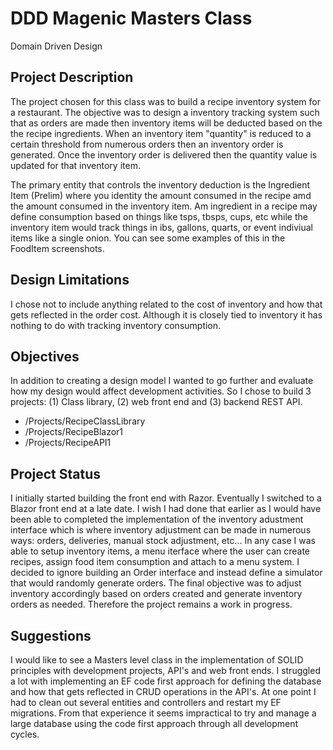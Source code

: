# DDD Magenic Masters Class

Domain Driven Design

## Project Description

The project chosen for this class was to build a recipe inventory system for a restaurant. The objective was to design a inventory tracking system such that as orders are made then inventory items will be deducted based on the the recipe ingredients. When an inventory item "quantity" is reduced to a certain threshold from numerous orders then an inventory order is generated. Once the inventory order is delivered then the quantity value is updated for that inventory item. 

The primary entity that controls the inventory deduction is the Ingredient Item (Prelim) where you identity the amount consumed in the recipe amd the amount consumed in the inventory item. Am ingredient in a recipe may define consumption based on things like tsps, tbsps, cups, etc while the inventory item would track things in ibs, gallons, quarts, or event indiviual items like a single onion. You can see some examples of this in the FoodItem screenshots.

## Design Limitations

I chose not to include anything related to the cost of inventory and how that gets reflected in the order cost. Although it is closely tied to inventory it has nothing to do with tracking inventory consumption.

## Objectives

In addition to creating a design model I wanted to go further and evaluate how my design would affect development activities. So I chose to build 3 projects: (1) Class library, (2) web front end and (3) backend REST API. 

* /Projects/RecipeClassLibrary
* /Projects/RecipeBlazor1
* /Projects/RecipeAPI1

## Project Status

I initially started building the front end with Razor. Eventually I switched to a Blazor front end at a late date. I wish I had done that earlier as I would have been able to completed the implementation of the inventory adustment interface which is where inventory adjustment can be made in numerous ways: orders, deliveries, manual stock adjustment, etc... In any case I was able to setup inventory items, a menu iterface where the user can create recipes, assign food item consumption and attach to a menu system. I decided to ignore building an Order interface and instead define a simulator that would randomly generate orders. The final objective was to adjust inventory accordingly based on orders created and generate inventory orders as needed. Therefore the project remains a work in progress. 

## Suggestions

I would like to see a Masters level class in the implementation of SOLID principles with development projects, API's and web front ends. I struggled a lot with implementing an EF code first approach for defining the database and how that gets reflected in CRUD operations in the API's. At one point I had to clean out several entities and controllers and restart my EF migrations. From that experience it seems impractical to try and manage a large database using the code first approach through all development cycles. 
